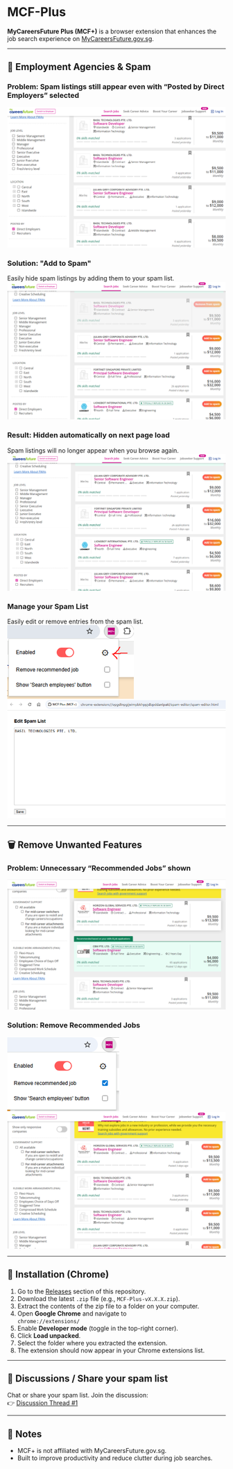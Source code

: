 # MCF-Plus
**MyCareersFuture Plus (MCF+)** is a browser extension that enhances the job search experience on [MyCareersFuture.gov.sg](https://www.mycareersfuture.gov.sg).

---

## 🚫 Employment Agencies & Spam

### Problem: Spam listings still appear even with **“Posted by Direct Employers”** selected
![Screenshot: spam listings](./img/spam.PNG)

### Solution: "Add to Spam"
Easily hide spam listings by adding them to your spam list.
![Screenshot: add to spam](./img/add_to_spam.PNG)

### Result: Hidden automatically on next page load
Spam listings will no longer appear when you browse again.
![Screenshot: spam removed](./img/spam_gone.PNG)

### Manage your Spam List
Easily edit or remove entries from the spam list.
![Screenshot: spam editor button](./img/spam_editor_button.PNG)  
![Screenshot: spam editor](./img/spam_editor.PNG)

---

## 🗑️ Remove Unwanted Features

### Problem: Unnecessary “Recommended Jobs” shown
![Screenshot: recommended jobs](./img/recommended_jobs.PNG)

### Solution: Remove Recommended Jobs
![Screenshot: remove recommended jobs](./img/remove_recommended_jobs.PNG)  
![Screenshot: recommended jobs removed](./img/recommended_job_removed.PNG)

---

## 🔧 Installation (Chrome)

1. Go to the [Releases](./releases) section of this repository.
2. Download the latest `.zip` file (e.g., `MCF-Plus-vX.X.X.zip`).
3. Extract the contents of the zip file to a folder on your computer.
4. Open **Google Chrome** and navigate to  
   `chrome://extensions/`
5. Enable **Developer mode** (toggle in the top-right corner).
6. Click **Load unpacked**.
7. Select the folder where you extracted the extension.
8. The extension should now appear in your Chrome extensions list.

---

## 💬 Discussions / Share your spam list

Chat or share your spam list. Join the discussion:  
👉 [Discussion Thread #1](https://github.com/dbghelp/MCF-Plus/discussions/1)

---

## 📌 Notes
- MCF+ is not affiliated with MyCareersFuture.gov.sg.
- Built to improve productivity and reduce clutter during job searches.
